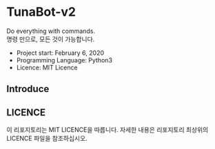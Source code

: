 TunaBot-v2
===

Do everything with commands.   
명령 만으로, 모든 것이 가능합니다.

* Project start: February 6, 2020
* Programming Language: Python3
* Licence: MIT Licence

Introduce
--

LICENCE
--
이 리포지토리는 MIT LICENCE을 따릅니다. 자세한 내용은 리포지토리 최상위의 LICENCE 파일을 참조하십시오.
